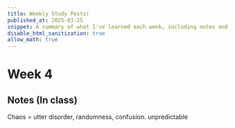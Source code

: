```yaml
---
title: Weekly Study Posts!
published_at: 2025-03-25
snippet: A summary of what I've learned each week, including notes and homework.
disable_html_sanitization: true
allow_math: true
---
```


# Week 4

## Notes (In class)

Chaos = utter disorder, randomness, confusion. unpredictable
